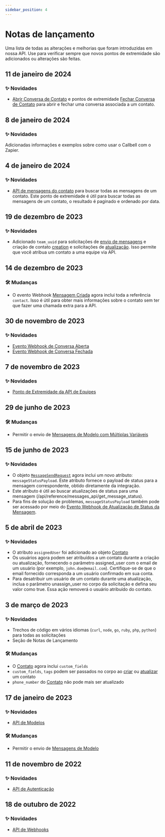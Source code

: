 ```yaml
---
sidebar_position: 4
---
```


# Notas de lançamento

Uma lista de todas as alterações e melhorias que foram introduzidas em nossa API. Use para verificar sempre que novos pontos de extremidade são adicionados ou alterações são feitas.

## 11 de janeiro de 2024

### ✨ Novidades

- [Abrir Conversa de Contato](/api/reference/contacts_api/post_contact_conversation_open) e pontos de extremidade [Fechar Conversa de Contato](/api/reference/contacts_api/post_contact_conversation_close) para abrir e fechar uma conversa associada a um contato.

## 8 de janeiro de 2024

### ✨ Novidades

Adicionadas informações e exemplos sobre como usar o Callbell com o Zapier.

## 4 de janeiro de 2024

### ✨ Novidades

- [API de mensagens do contato](/api/reference/contacts_api/get_contact_messages) para buscar todas as mensagens de um contato. Este ponto de extremidade é útil para buscar todas as mensagens de um contato, o resultado é paginado e ordenado por data.

## 19 de dezembro de 2023

### ✨ Novidades

- Adicionado `team_uuid` para solicitações de [envio de mensagens](/api/reference/messages_api/post_send_messages) e criação de contato [creation](/api/reference/contacts_api/post_contacts) e solicitações de [atualização](/api/reference/contacts_api/patch_contacts). Isso permite que você atribua um contato a uma equipe via API.

## 14 de dezembro de 2023

### 🛠️ Mudanças

- O evento Webhook [Mensagem Criada](/api/reference/webhooks/message_events/message_created) agora inclui toda a referência `contact`. Isso é útil para obter mais informações sobre o contato sem ter que fazer uma chamada extra para a API.

## 30 de novembro de 2023

### ✨ Novidades

- [Evento Webhook de Conversa Aberta](/api/reference/webhooks/conversation_events/conversation_opened)
- [Evento Webhook de Conversa Fechada](/api/reference/webhooks/conversation_events/conversation_closed)

## 7 de novembro de 2023

### ✨ Novidades

- [Ponto de Extremidade da API de Equipes](/api/reference/teams_api/introduction)

## 29 de junho de 2023

### 🛠️ Mudanças

- Permitir o envio de [Mensagens de Modelo com Múltiplas Variáveis](/api/reference/messages_api/post_send_messages#send-multi-variables-template-messages)

## 15 de junho de 2023

### ✨ Novidades

- O objeto [`MessageSendRequest`](/api/reference/object_types/message_send_request) agora inclui um novo atributo: `messageStatusPayload`. Este atributo fornece o payload de status para a mensagem correspondente, obtido diretamente da integração.
- Este atributo é útil ao buscar atualizações de status para uma mensagem (/api/reference/messages_api/get_message_status).
- Para fins de solução de problemas, `messageStatusPayload` também pode ser acessado por meio do [Evento Webhook de Atualização de Status da Mensagem](/api/reference/webhooks/message_events/message_status_updated).

## 5 de abril de 2023

### ✨ Novidades

- O atributo `assignedUser` foi adicionado ao objeto [Contato](/api/reference/object_types/contact)
- Os usuários agora podem ser atribuídos a um contato durante a criação ou atualização, fornecendo o parâmetro assigned_user com o email de um usuário (por exemplo, `john.doe@email.com`). Certifique-se de que o email fornecido corresponda a um usuário confirmado em sua conta.
- Para desatribuir um usuário de um contato durante uma atualização, inclua o parâmetro unassign_user no corpo da solicitação e defina seu valor como true. Essa ação removerá o usuário atribuído do contato.

## 3 de março de 2023

### ✨ Novidades

- Trechos de código em vários idiomas (`curl`, `node`, `go`, `ruby`, `php`, `python`) para todas as solicitações
- Seção de Notas de Lançamento

### 🛠️ Mudanças

- O [Contato](/api/reference/object_types/contact) agora inclui `custom_fields`
- `custom_fields`, `tags` podem ser passados no corpo ao [criar](/api/reference/contacts_api/post_contacts) ou [atualizar](/api/reference/contacts_api/post_contacts) um contato
- `phone_number` do [Contato](/api/reference/object_types/contact) não pode mais ser atualizado

## 17 de janeiro de 2023

### ✨ Novidades

- [API de Modelos](/api/reference/template_messages_api/introduction)

### 🛠️ Mudanças

- Permitir o envio de [Mensagens de Modelo](/api/reference/messages_api/post_send_messages#send-template-messages)

## 11 de novembro de 2022

### ✨ Novidades

- [API de Autenticação](/api/reference/auth_api/introduction)

## 18 de outubro de 2022

### ✨ Novidades

- [API de Webhooks](/api/reference/webhooks_api/introduction)